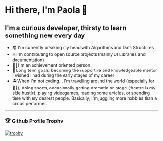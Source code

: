 # Hi there, I'm Paola 👋

## I'm a curious developer, thirsty to learn something new every day 

- 📚 I'm currently breaking my head with Algorithms and Data Structures
- 🔥 I'm contributing to open source projects (mainly UI Libraries and documentation)
- 👩‍🎓 I'm an achievement oriented person
- 🥅 Long term goals: becoming the supportive and knowledgeable mentor I wished I had during the early stages of my career
- 🏝️ When I'm not coding... I'm travelling around the world (especially for 🏄‍♀️), doing sports, occasionally getting dramatic on stage (theatre is my side hustle), playing videogames, reading some articles, or spending time with my dearest people. Basically, I'm juggling more hobbies than a circus performer.
---

### 🏆 Github Profile Trophy 
[![trophy](https://github-profile-trophy.vercel.app/?username=paolapog&no-bg=true&row=1&theme=onedark)](https://github.com/ryo-ma/github-profile-trophy)

